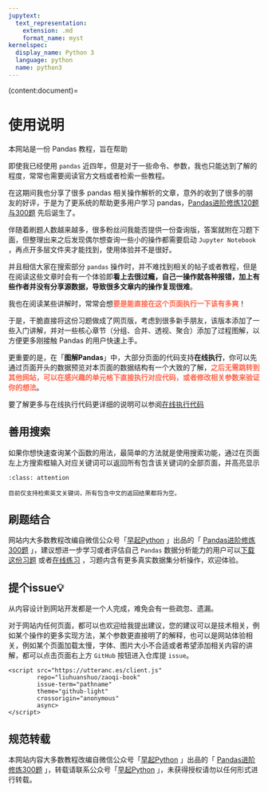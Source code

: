 ```yaml
---
jupytext:
  text_representation:
    extension: .md
    format_name: myst
kernelspec:
  display_name: Python 3
  language: python
  name: python3
---
```



(content:document)=

# 使用说明

本网站是一份 Pandas 教程，旨在帮助




即使我已经使用 `pandas` 近四年，但是对于一些命令、参数，我也只能达到了解的程度，常常也需要阅读官方文档或者检索一些教程。

在这期间我也分享了很多 pandas 相关操作解析的文章，意外的收到了很多的朋友的好评，于是为了更系统的帮助更多用户学习 pandas，[Pandas进阶修炼120题与300题](https://mp.weixin.qq.com/s/GW6OxfwIp2X8p2X9fcQZOg) 先后诞生了。

伴随着刷题人数越来越多，很多粉丝问我能否提供一份查询版，答案就附在习题下面，但整理出来之后发现偶尔想查询一些小的操作都需要启动 `Jupyter Notebook` ，再点开多层文件夹才能找到，使用体验并不是很好。

并且相信大家在搜索部分 `pandas` 操作时，并不难找到相关的帖子或者教程，但是在阅读这些文章时会有一个体验即**看上去很过瘾，自己一操作就各种报错，加上有些作者并没有分享源数据，导致很多文章内的操作复现很难**。

我也在阅读某些讲解时，常常会想<font color='tomato'>**要是能直接在这个页面执行一下该有多爽**</font>！

于是，干脆直接将这份习题做成了网页版，考虑到很多新手朋友，该版本添加了一些入门讲解，并对一些核心章节（分组、合并、透视、聚合）添加了过程图解，以方便更多刚接触 Pandas 的用户快速上手。

更重要的是，在「**图解Pandas**」中，大部分页面的代码支持**在线执行**，你可以先通过页面开头的数据预览对本页面的数据结构有一个大致的了解，<font color='tomato'>**之后无需跳转到其他网站，可以在感兴趣的单元格下直接执行对应代码，或者修改相关参数来验证你的想法**</font>。

要了解更多与在线执行代码更详细的说明可以参阅[在线执行代码](在线执行.md)





## 善用搜索

如果你想快速查询某个函数的用法，最简单的方法就是使用搜索功能，通过在页面左上方搜索框输入对应关键词可以返回所有包含该关键词的全部页面，并高亮显示

```{admonition} 注意
:class: attention

目前仅支持检索英文关键词，所有包含中文的返回结果都将为空。
```


## 刷题结合

网站内大多数教程改编自微信公众号「[早起Python](https://pic.liuzaoqi.com/picgo/202112150908823.jpeg) 」出品的「 [Pandas进阶修炼300题](https://mp.weixin.qq.com/s/GW6OxfwIp2X8p2X9fcQZOg) 」，建议想进一步学习或者评估自己 `Pandas` 数据分析能力的用户可以[下载这份习题](https://mp.weixin.qq.com/s/GW6OxfwIp2X8p2X9fcQZOg) 或者[在线练习](https://www.heywhale.com/mw/project/6146c0318447b8001769ff20) ，习题内含有更多真实数据集分析操作，欢迎体验。


## 提个issue💡

从内容设计到网站开发都是一个人完成，难免会有一些疏忽、遗漏。

对于网站内任何页面，都可以也欢迎给我提出建议，您的建议可以是技术相关，例如某个操作的更多实现方法，某个参数更直接明了的解释，也可以是网站体验相关，例如某个页面加载太慢，字体、图片大小不合适或者希望添加相关内容的讲解，都可以点击页面右上方 `GitHub` 按钮进入仓库提 `issue`。 
```{raw} html
<script src="https://utteranc.es/client.js"
        repo="liuhuanshuo/zaoqi-book"
        issue-term="pathname"
        theme="github-light"
        crossorigin="anonymous"
        async>
</script>
```

## 规范转载

本网站内容大多数教程改编自微信公众号「[早起Python](https://pic.liuzaoqi.com/picgo/202112150908823.jpeg) 」出品的「 [Pandas进阶修炼300题](https://mp.weixin.qq.com/s/GW6OxfwIp2X8p2X9fcQZOg) 」，转载请联系公众号「[早起Python](https://pic.liuzaoqi.com/picgo/202112150908823.jpeg) 」，未获得授权请勿以任何形式进行转载。
